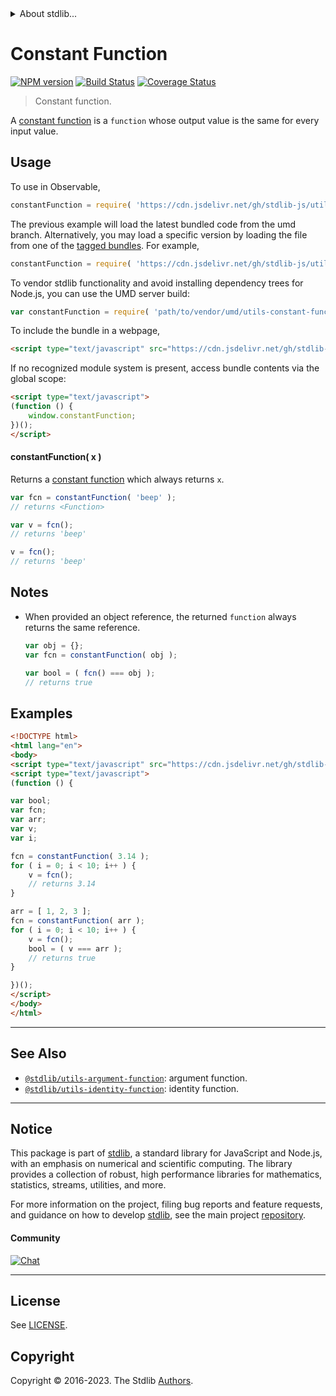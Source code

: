 <!--

@license Apache-2.0

Copyright (c) 2018 The Stdlib Authors.

Licensed under the Apache License, Version 2.0 (the "License");
you may not use this file except in compliance with the License.
You may obtain a copy of the License at

   http://www.apache.org/licenses/LICENSE-2.0

Unless required by applicable law or agreed to in writing, software
distributed under the License is distributed on an "AS IS" BASIS,
WITHOUT WARRANTIES OR CONDITIONS OF ANY KIND, either express or implied.
See the License for the specific language governing permissions and
limitations under the License.

-->


<details>
  <summary>
    About stdlib...
  </summary>
  <p>We believe in a future in which the web is a preferred environment for numerical computation. To help realize this future, we've built stdlib. stdlib is a standard library, with an emphasis on numerical and scientific computation, written in JavaScript (and C) for execution in browsers and in Node.js.</p>
  <p>The library is fully decomposable, being architected in such a way that you can swap out and mix and match APIs and functionality to cater to your exact preferences and use cases.</p>
  <p>When you use stdlib, you can be absolutely certain that you are using the most thorough, rigorous, well-written, studied, documented, tested, measured, and high-quality code out there.</p>
  <p>To join us in bringing numerical computing to the web, get started by checking us out on <a href="https://github.com/stdlib-js/stdlib">GitHub</a>, and please consider <a href="https://opencollective.com/stdlib">financially supporting stdlib</a>. We greatly appreciate your continued support!</p>
</details>

# Constant Function

[![NPM version][npm-image]][npm-url] [![Build Status][test-image]][test-url] [![Coverage Status][coverage-image]][coverage-url] <!-- [![dependencies][dependencies-image]][dependencies-url] -->

> Constant function.

<section class="intro">

A [constant function][constant-function] is a `function` whose output value is the same for every input value.

</section>

<!-- /.intro -->



<section class="usage">

## Usage

To use in Observable,

```javascript
constantFunction = require( 'https://cdn.jsdelivr.net/gh/stdlib-js/utils-constant-function@umd/browser.js' )
```
The previous example will load the latest bundled code from the umd branch. Alternatively, you may load a specific version by loading the file from one of the [tagged bundles](https://github.com/stdlib-js/utils-constant-function/tags). For example,

```javascript
constantFunction = require( 'https://cdn.jsdelivr.net/gh/stdlib-js/utils-constant-function@v0.1.1-umd/browser.js' )
```

To vendor stdlib functionality and avoid installing dependency trees for Node.js, you can use the UMD server build:

```javascript
var constantFunction = require( 'path/to/vendor/umd/utils-constant-function/index.js' )
```

To include the bundle in a webpage,

```html
<script type="text/javascript" src="https://cdn.jsdelivr.net/gh/stdlib-js/utils-constant-function@umd/browser.js"></script>
```

If no recognized module system is present, access bundle contents via the global scope:

```html
<script type="text/javascript">
(function () {
    window.constantFunction;
})();
</script>
```

#### constantFunction( x )

Returns a [constant function][constant-function] which always returns `x`.

```javascript
var fcn = constantFunction( 'beep' );
// returns <Function>

var v = fcn();
// returns 'beep'

v = fcn();
// returns 'beep'
```

</section>

<!-- /.usage -->

<section class="notes">

## Notes

-   When provided an object reference, the returned `function` always returns the same reference.

    ```javascript
    var obj = {};
    var fcn = constantFunction( obj );

    var bool = ( fcn() === obj );
    // returns true
    ```

</section>

<!-- /.notes -->

<section class="examples">

## Examples

<!-- eslint no-undef: "error" -->

```html
<!DOCTYPE html>
<html lang="en">
<body>
<script type="text/javascript" src="https://cdn.jsdelivr.net/gh/stdlib-js/utils-constant-function@umd/browser.js"></script>
<script type="text/javascript">
(function () {

var bool;
var fcn;
var arr;
var v;
var i;

fcn = constantFunction( 3.14 );
for ( i = 0; i < 10; i++ ) {
    v = fcn();
    // returns 3.14
}

arr = [ 1, 2, 3 ];
fcn = constantFunction( arr );
for ( i = 0; i < 10; i++ ) {
    v = fcn();
    bool = ( v === arr );
    // returns true
}

})();
</script>
</body>
</html>
```

</section>

<!-- /.examples -->

<!-- Section for related `stdlib` packages. Do not manually edit this section, as it is automatically populated. -->

<section class="related">

* * *

## See Also

-   <span class="package-name">[`@stdlib/utils-argument-function`][@stdlib/utils/argument-function]</span><span class="delimiter">: </span><span class="description">argument function.</span>
-   <span class="package-name">[`@stdlib/utils-identity-function`][@stdlib/utils/identity-function]</span><span class="delimiter">: </span><span class="description">identity function.</span>

</section>

<!-- /.related -->

<!-- Section for all links. Make sure to keep an empty line after the `section` element and another before the `/section` close. -->


<section class="main-repo" >

* * *

## Notice

This package is part of [stdlib][stdlib], a standard library for JavaScript and Node.js, with an emphasis on numerical and scientific computing. The library provides a collection of robust, high performance libraries for mathematics, statistics, streams, utilities, and more.

For more information on the project, filing bug reports and feature requests, and guidance on how to develop [stdlib][stdlib], see the main project [repository][stdlib].

#### Community

[![Chat][chat-image]][chat-url]

---

## License

See [LICENSE][stdlib-license].


## Copyright

Copyright &copy; 2016-2023. The Stdlib [Authors][stdlib-authors].

</section>

<!-- /.stdlib -->

<!-- Section for all links. Make sure to keep an empty line after the `section` element and another before the `/section` close. -->

<section class="links">

[npm-image]: http://img.shields.io/npm/v/@stdlib/utils-constant-function.svg
[npm-url]: https://npmjs.org/package/@stdlib/utils-constant-function

[test-image]: https://github.com/stdlib-js/utils-constant-function/actions/workflows/test.yml/badge.svg?branch=v0.1.1
[test-url]: https://github.com/stdlib-js/utils-constant-function/actions/workflows/test.yml?query=branch:v0.1.1

[coverage-image]: https://img.shields.io/codecov/c/github/stdlib-js/utils-constant-function/main.svg
[coverage-url]: https://codecov.io/github/stdlib-js/utils-constant-function?branch=main

<!--

[dependencies-image]: https://img.shields.io/david/stdlib-js/utils-constant-function.svg
[dependencies-url]: https://david-dm.org/stdlib-js/utils-constant-function/main

-->

[chat-image]: https://img.shields.io/gitter/room/stdlib-js/stdlib.svg
[chat-url]: https://app.gitter.im/#/room/#stdlib-js_stdlib:gitter.im

[stdlib]: https://github.com/stdlib-js/stdlib

[stdlib-authors]: https://github.com/stdlib-js/stdlib/graphs/contributors

[umd]: https://github.com/umdjs/umd
[es-module]: https://developer.mozilla.org/en-US/docs/Web/JavaScript/Guide/Modules

[deno-url]: https://github.com/stdlib-js/utils-constant-function/tree/deno
[umd-url]: https://github.com/stdlib-js/utils-constant-function/tree/umd
[esm-url]: https://github.com/stdlib-js/utils-constant-function/tree/esm
[branches-url]: https://github.com/stdlib-js/utils-constant-function/blob/main/branches.md

[stdlib-license]: https://raw.githubusercontent.com/stdlib-js/utils-constant-function/main/LICENSE

[constant-function]: https://en.wikipedia.org/wiki/Constant_function

<!-- <related-links> -->

[@stdlib/utils/argument-function]: https://github.com/stdlib-js/utils-argument-function/tree/umd

[@stdlib/utils/identity-function]: https://github.com/stdlib-js/utils-identity-function/tree/umd

<!-- </related-links> -->

</section>

<!-- /.links -->
